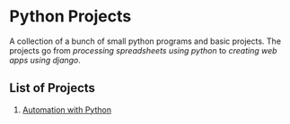 # Python Projects

A collection of a bunch of small python programs and basic projects. The projects go from _processing spreadsheets using python_ to _creating web apps using django_.

## List of Projects

1. [Automation with Python](./01-automation-with-python)
